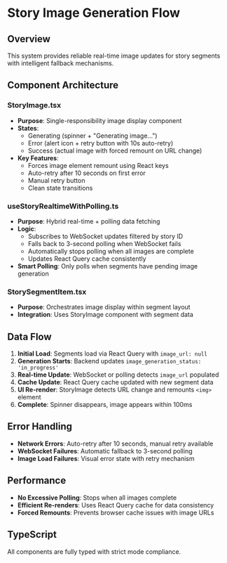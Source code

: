 
# Story Image Generation Flow

## Overview
This system provides reliable real-time image updates for story segments with intelligent fallback mechanisms.

## Component Architecture

### StoryImage.tsx
- **Purpose**: Single-responsibility image display component
- **States**: 
  - Generating (spinner + "Generating image...")
  - Error (alert icon + retry button with 10s auto-retry)
  - Success (actual image with forced remount on URL change)
- **Key Features**:
  - Forces image element remount using React keys
  - Auto-retry after 10 seconds on first error
  - Manual retry button
  - Clean state transitions

### useStoryRealtimeWithPolling.ts
- **Purpose**: Hybrid real-time + polling data fetching
- **Logic**:
  - Subscribes to WebSocket updates filtered by story ID
  - Falls back to 3-second polling when WebSocket fails
  - Automatically stops polling when all images are complete
  - Updates React Query cache consistently
- **Smart Polling**: Only polls when segments have pending image generation

### StorySegmentItem.tsx
- **Purpose**: Orchestrates image display within segment layout
- **Integration**: Uses StoryImage component with segment data

## Data Flow

1. **Initial Load**: Segments load via React Query with `image_url: null`
2. **Generation Starts**: Backend updates `image_generation_status: 'in_progress'`
3. **Real-time Update**: WebSocket or polling detects `image_url` populated
4. **Cache Update**: React Query cache updated with new segment data
5. **UI Re-render**: StoryImage detects URL change and remounts `<img>` element
6. **Complete**: Spinner disappears, image appears within 100ms

## Error Handling

- **Network Errors**: Auto-retry after 10 seconds, manual retry available
- **WebSocket Failures**: Automatic fallback to 3-second polling
- **Image Load Failures**: Visual error state with retry mechanism

## Performance

- **No Excessive Polling**: Stops when all images complete
- **Efficient Re-renders**: Uses React Query cache for data consistency
- **Forced Remounts**: Prevents browser cache issues with image URLs

## TypeScript

All components are fully typed with strict mode compliance.
